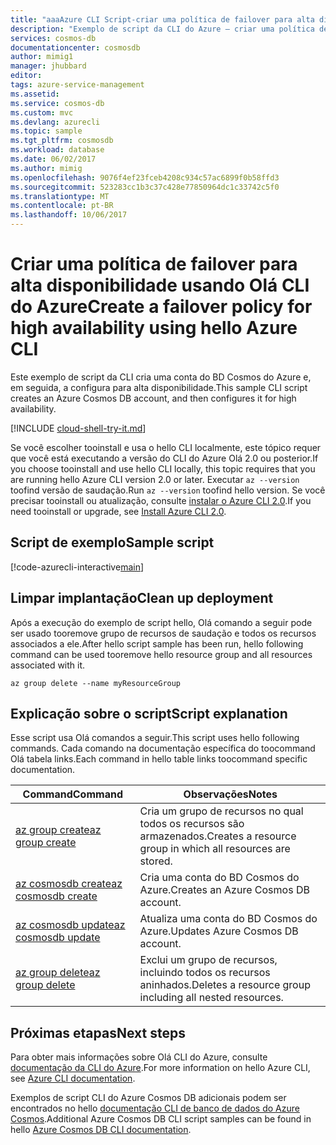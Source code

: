 ```yaml
---
title: "aaaAzure CLI Script-criar uma política de failover para alta disponibilidade | Microsoft Docs"
description: "Exemplo de script da CLI do Azure – criar uma política de failover para alta disponibilidade"
services: cosmos-db
documentationcenter: cosmosdb
author: mimig1
manager: jhubbard
editor: 
tags: azure-service-management
ms.assetid: 
ms.service: cosmos-db
ms.custom: mvc
ms.devlang: azurecli
ms.topic: sample
ms.tgt_pltfrm: cosmosdb
ms.workload: database
ms.date: 06/02/2017
ms.author: mimig
ms.openlocfilehash: 9076f4ef23fceb4208c934c57ac6899f0b58ffd3
ms.sourcegitcommit: 523283cc1b3c37c428e77850964dc1c33742c5f0
ms.translationtype: MT
ms.contentlocale: pt-BR
ms.lasthandoff: 10/06/2017
---
```

# <a name="create-a-failover-policy-for-high-availability-using-hello-azure-cli"></a><span data-ttu-id="625ac-103">Criar uma política de failover para alta disponibilidade usando Olá CLI do Azure</span><span class="sxs-lookup"><span data-stu-id="625ac-103">Create a failover policy for high availability using hello Azure CLI</span></span>

<span data-ttu-id="625ac-104">Este exemplo de script da CLI cria uma conta do BD Cosmos do Azure e, em seguida, a configura para alta disponibilidade.</span><span class="sxs-lookup"><span data-stu-id="625ac-104">This sample CLI script creates an Azure Cosmos DB account, and then configures it for high availability.</span></span>

[!INCLUDE [cloud-shell-try-it.md](../../../includes/cloud-shell-try-it.md)]

<span data-ttu-id="625ac-105">Se você escolher tooinstall e usa o hello CLI localmente, este tópico requer que você está executando a versão do CLI do Azure Olá 2.0 ou posterior.</span><span class="sxs-lookup"><span data-stu-id="625ac-105">If you choose tooinstall and use hello CLI locally, this topic requires that you are running hello Azure CLI version 2.0 or later.</span></span> <span data-ttu-id="625ac-106">Executar `az --version` toofind versão de saudação.</span><span class="sxs-lookup"><span data-stu-id="625ac-106">Run `az --version` toofind hello version.</span></span> <span data-ttu-id="625ac-107">Se você precisar tooinstall ou atualização, consulte [instalar o Azure CLI 2.0]( /cli/azure/install-azure-cli).</span><span class="sxs-lookup"><span data-stu-id="625ac-107">If you need tooinstall or upgrade, see [Install Azure CLI 2.0]( /cli/azure/install-azure-cli).</span></span> 

## <a name="sample-script"></a><span data-ttu-id="625ac-108">Script de exemplo</span><span class="sxs-lookup"><span data-stu-id="625ac-108">Sample script</span></span>

[!code-azurecli-interactive[main](../../../cli_scripts/cosmosdb/high-availability-cosmosdb-configure-failover/high-availability-cosmosdb-configure-failover.sh?highlight=23-27 "Create an Azure Cosmos DB failover policy")]

## <a name="clean-up-deployment"></a><span data-ttu-id="625ac-109">Limpar implantação</span><span class="sxs-lookup"><span data-stu-id="625ac-109">Clean up deployment</span></span>

<span data-ttu-id="625ac-110">Após a execução do exemplo de script hello, Olá comando a seguir pode ser usado tooremove grupo de recursos de saudação e todos os recursos associados a ele.</span><span class="sxs-lookup"><span data-stu-id="625ac-110">After hello script sample has been run, hello following command can be used tooremove hello resource group and all resources associated with it.</span></span>

```azurecli-interactive
az group delete --name myResourceGroup
```

## <a name="script-explanation"></a><span data-ttu-id="625ac-111">Explicação sobre o script</span><span class="sxs-lookup"><span data-stu-id="625ac-111">Script explanation</span></span>

<span data-ttu-id="625ac-112">Esse script usa Olá comandos a seguir.</span><span class="sxs-lookup"><span data-stu-id="625ac-112">This script uses hello following commands.</span></span> <span data-ttu-id="625ac-113">Cada comando na documentação específica do toocommand Olá tabela links.</span><span class="sxs-lookup"><span data-stu-id="625ac-113">Each command in hello table links toocommand specific documentation.</span></span>

| <span data-ttu-id="625ac-114">Command</span><span class="sxs-lookup"><span data-stu-id="625ac-114">Command</span></span> | <span data-ttu-id="625ac-115">Observações</span><span class="sxs-lookup"><span data-stu-id="625ac-115">Notes</span></span> |
|---|---|
| [<span data-ttu-id="625ac-116">az group create</span><span class="sxs-lookup"><span data-stu-id="625ac-116">az group create</span></span>](/cli/azure/group#create) | <span data-ttu-id="625ac-117">Cria um grupo de recursos no qual todos os recursos são armazenados.</span><span class="sxs-lookup"><span data-stu-id="625ac-117">Creates a resource group in which all resources are stored.</span></span> |
| [<span data-ttu-id="625ac-118">az cosmosdb create</span><span class="sxs-lookup"><span data-stu-id="625ac-118">az cosmosdb create</span></span>](/cli/azure/sql/server#create) | <span data-ttu-id="625ac-119">Cria uma conta do BD Cosmos do Azure.</span><span class="sxs-lookup"><span data-stu-id="625ac-119">Creates an Azure Cosmos DB account.</span></span> |
| [<span data-ttu-id="625ac-120">az cosmosdb update</span><span class="sxs-lookup"><span data-stu-id="625ac-120">az cosmosdb update</span></span>](/cli/azure/cosmosdb#update) | <span data-ttu-id="625ac-121">Atualiza uma conta do BD Cosmos do Azure.</span><span class="sxs-lookup"><span data-stu-id="625ac-121">Updates Azure Cosmos DB account.</span></span> |
| [<span data-ttu-id="625ac-122">az group delete</span><span class="sxs-lookup"><span data-stu-id="625ac-122">az group delete</span></span>](/cli/azure/resource#delete) | <span data-ttu-id="625ac-123">Exclui um grupo de recursos, incluindo todos os recursos aninhados.</span><span class="sxs-lookup"><span data-stu-id="625ac-123">Deletes a resource group including all nested resources.</span></span> |

## <a name="next-steps"></a><span data-ttu-id="625ac-124">Próximas etapas</span><span class="sxs-lookup"><span data-stu-id="625ac-124">Next steps</span></span>

<span data-ttu-id="625ac-125">Para obter mais informações sobre Olá CLI do Azure, consulte [documentação da CLI do Azure](https://docs.microsoft.com/cli/azure/overview).</span><span class="sxs-lookup"><span data-stu-id="625ac-125">For more information on hello Azure CLI, see [Azure CLI documentation](https://docs.microsoft.com/cli/azure/overview).</span></span>

<span data-ttu-id="625ac-126">Exemplos de script CLI do Azure Cosmos DB adicionais podem ser encontrados no hello [documentação CLI de banco de dados do Azure Cosmos](../cli-samples.md).</span><span class="sxs-lookup"><span data-stu-id="625ac-126">Additional Azure Cosmos DB CLI script samples can be found in hello [Azure Cosmos DB CLI documentation](../cli-samples.md).</span></span>
